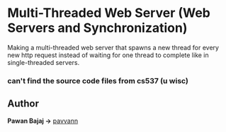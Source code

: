 # Multi-Threaded Web Server (Web Servers and Synchronization)

Making a multi-threaded web server that spawns a new thread for every new http request instead of waiting for one thread to complete like in single-threaded servers.

### can't find the source code files from cs537 (u wisc)

## Author

**Pawan Bajaj ->** [pavvann](https://github.com/pavvann)